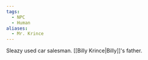 ```yaml
---
tags:
  - NPC
  - Human
aliases:
  - Mr. Krince
---
```

Sleazy used car salesman. [[Billy Krince|Billy]]'s father.